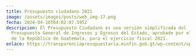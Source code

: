 ```yaml
---
title: Presupuesto ciudadano 2021
image: /assets/images/posts/web_img-17.png
fecha: 2024-04-10T04:02:07.595Z
descripcion: El Presupuesto Ciudadano es una versión simplificada del
  Presupuesto General de Ingresos y Egresos del Estado, aprobado por el Congreso
  de la República de Guatemala, para el ejercicio fiscal 2021.
enlace: https://transparenciapresupuestaria.minfin.gob.gt/wp-content/uploads/2023/01/Presupuesto-Ciudadano-2021.pdf
---
```

